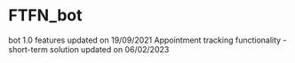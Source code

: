 # FTFN_bot
bot 1.0 features updated on 19/09/2021
Appointment tracking functionality - short-term solution updated on 06/02/2023

